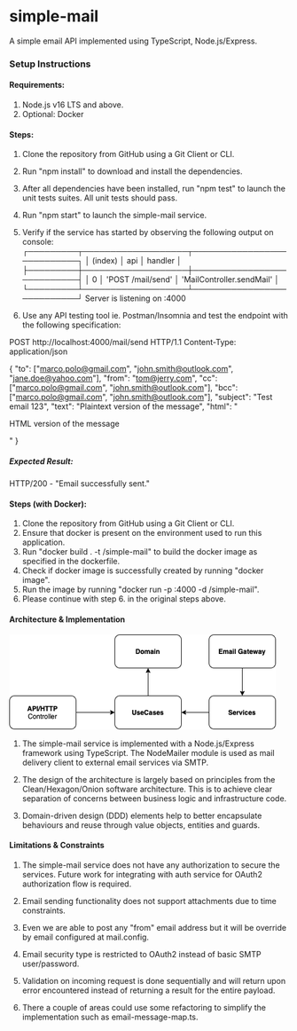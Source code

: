 # simple-mail
A simple email API implemented using TypeScript, Node.js/Express.

### Setup Instructions

#### Requirements:
1. Node.js v16 LTS and above. 
2. Optional: Docker

#### Steps:
1. Clone the repository from GitHub using a Git Client or CLI.
2. Run "npm install" to download and install the dependencies.
3. After all dependencies have been installed, run "npm test" to launch the unit tests suites. All unit tests should pass.
4. Run "npm start" to launch the simple-mail service. 
5. Verify if the service has started by observing the following output on console: 
┌─────────┬───────────────────┬───────────────────────────┐
│ (index) │        api        │          handler          │
├─────────┼───────────────────┼───────────────────────────┤
│    0    │ 'POST /mail/send' │ 'MailController.sendMail' │
└─────────┴───────────────────┴───────────────────────────┘
Server is listening on :4000

6. Use any API testing tool ie. Postman/Insomnia and test the endpoint with the following specification:

POST http://localhost:4000/mail/send HTTP/1.1
Content-Type: application/json

{
  "to": ["marco.polo@gmail.com", "john.smith@outlook.com", "jane.doe@yahoo.com"],
  "from": "tom@jerry.com",
  "cc": ["marco.polo@gmail.com", "john.smith@outlook.com"],
  "bcc": ["marco.polo@gmail.com", "john.smith@outlook.com"],
  "subject": "Test email 123",
  "text": "Plaintext version of the message",
  "html": "<p>HTML version of the message</p>"
}

##### Expected Result: 
HTTP/200 - "Email successfully sent."

#### Steps (with Docker):
1. Clone the repository from GitHub using a Git Client or CLI.
2. Ensure that docker is present on the environment used to run this application.
3. Run "docker build . -t <username>/simple-mail" to build the docker image as specified in the dockerfile.
4. Check if docker image is successfully created by running "docker image".
5. Run the image by running "docker run -p <port>:4000 -d <username>/simple-mail".
6. Please continue with step 6. in the original steps above. 

#### Architecture & Implementation

![alt text](simple-mail.png "Architecture")

1. The simple-mail service is implemented with a Node.js/Express framework using TypeScript. The NodeMailer module is used as mail delivery client to external email services via SMTP.

2. The design of the architecture is largely based on principles from the Clean/Hexagon/Onion software architecture. This is to achieve clear separation of concerns between business logic and infrastructure code.

3. Domain-driven design (DDD) elements help to better encapsulate behaviours and reuse through value objects, entities and guards.

#### Limitations & Constraints

1. The simple-mail service does not have any authorization to secure the services. Future work for integrating with auth service for OAuth2 authorization flow is required.

2. Email sending functionality does not support attachments due to time constraints. 

3. Even we are able to post any "from" email address but it will be override by email configured at mail.config.

4. Email security type is restricted to OAuth2 instead of basic SMTP user/password.
	
5. Validation on incoming request is done sequentially and will return upon error encountered instead of returning a result for the entire payload.

5. There a couple of areas could use some refactoring to simplify the implementation such as email-message-map.ts.














	
	
	



